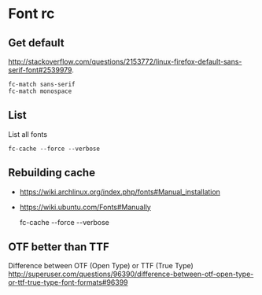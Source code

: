# Font rc

## Get default

<http://stackoverflow.com/questions/2153772/linux-firefox-default-sans-serif-font#2539979>.

    fc-match sans-serif
    fc-match monospace

## List

List all fonts

    fc-cache --force --verbose

## Rebuilding cache

* <https://wiki.archlinux.org/index.php/fonts#Manual_installation>
* <https://wiki.ubuntu.com/Fonts#Manually>

    fc-cache --force --verbose

## OTF better than TTF

Difference between OTF (Open Type) or TTF (True Type)
<http://superuser.com/questions/96390/difference-between-otf-open-type-or-ttf-true-type-font-formats#96399>
